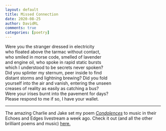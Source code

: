 ```yaml
---
layout: default
title: Missed Connection
date: 2020-08-25
author: DavidRL
comments: true
categories: [poetry]
---
```


Were you the stranger dressed in electricity  
who floated above the tarmac without contact,  
who smiled in morse code, smelled of lavender  
and engine oil, who spoke in rapid static bursts  
which I understood to be secrets never spoken?   
Did you splinter my sternum, peer inside to find  
distant storms and lightning brewing? Did you fold  
yourself into the air and vanish, entering the unseen  
creases of reality as easily as catching a bus?  
Were your irises burnt into the pavement for days?    
Please respond to me if so, I have your wallet.

***
The amazing Charlie and Jake set my poem [*Condolences*](www.davidralphlewis.co.uk/condolences) to music in their Echoes and Edges livestream a week ago. Check it out (and all the other brilliant poems and music) [here.](https://www.youtube.com/watch?v=_fXI2bGf5L8)
